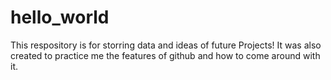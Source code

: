 # hello_world
This respository is for storring data and ideas of future Projects!
It was also created to practice me the features of github and how to come around with it.
